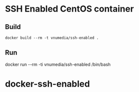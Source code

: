 SSH Enabled CentOS container
============================

Build
-----
```
docker build --rm -t vnumedia/ssh-enabled .
```

Run
---
docker run --rm -ti vnumedia/ssh-enabled /bin/bash
# docker-ssh-enabled
